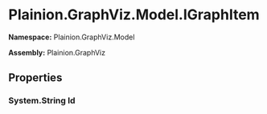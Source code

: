 
# Plainion.GraphViz.Model.IGraphItem

**Namespace:** Plainion.GraphViz.Model

**Assembly:** Plainion.GraphViz


## Properties

### System.String Id
